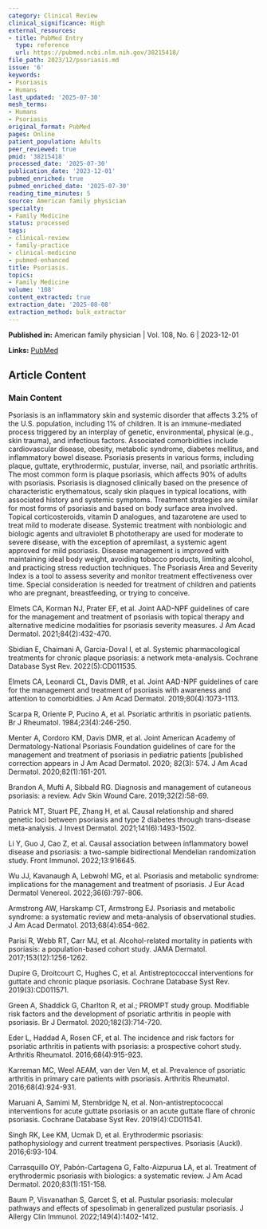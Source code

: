 ```yaml
---
category: Clinical Review
clinical_significance: High
external_resources:
- title: PubMed Entry
  type: reference
  url: https://pubmed.ncbi.nlm.nih.gov/38215418/
file_path: 2023/12/psoriasis.md
issue: '6'
keywords:
- Psoriasis
- Humans
last_updated: '2025-07-30'
mesh_terms:
- Humans
- Psoriasis
original_format: PubMed
pages: Online
patient_population: Adults
peer_reviewed: true
pmid: '38215418'
processed_date: '2025-07-30'
publication_date: '2023-12-01'
pubmed_enriched: true
pubmed_enriched_date: '2025-07-30'
reading_time_minutes: 5
source: American family physician
specialty:
- Family Medicine
status: processed
tags:
- clinical-review
- family-practice
- clinical-medicine
- pubmed-enhanced
title: Psoriasis.
topics:
- Family Medicine
volume: '108'
content_extracted: true
extraction_date: '2025-08-08'
extraction_method: bulk_extractor
---
```


**Published in:** American family physician | Vol. 108, No. 6 | 2023-12-01

**Links:** [PubMed](https://pubmed.ncbi.nlm.nih.gov/38215418/)


## Article Content


### Main Content


Psoriasis is an inflammatory skin and systemic disorder that affects 3.2% of the U.S. population, including 1% of children. It is an immune-mediated process triggered by an interplay of genetic, environmental, physical (e.g., skin trauma), and infectious factors. Associated comorbidities include cardiovascular disease, obesity, metabolic syndrome, diabetes mellitus, and inflammatory bowel disease. Psoriasis presents in various forms, including plaque, guttate, erythrodermic, pustular, inverse, nail, and psoriatic arthritis. The most common form is plaque psoriasis, which affects 90% of adults with psoriasis. Psoriasis is diagnosed clinically based on the presence of characteristic erythematous, scaly skin plaques in typical locations, with associated history and systemic symptoms. Treatment strategies are similar for most forms of psoriasis and based on body surface area involved. Topical corticosteroids, vitamin D analogues, and tazarotene are used to treat mild to moderate disease. Systemic treatment with nonbiologic and biologic agents and ultraviolet B phototherapy are used for moderate to severe disease, with the exception of apremilast, a systemic agent approved for mild psoriasis. Disease management is improved with maintaining ideal body weight, avoiding tobacco products, limiting alcohol, and practicing stress reduction techniques. The Psoriasis Area and Severity Index is a tool to assess severity and monitor treatment effectiveness over time. Special consideration is needed for treatment of children and patients who are pregnant, breastfeeding, or trying to conceive.

Elmets CA, Korman NJ, Prater EF, et al. Joint AAD-NPF guidelines of care for the management and treatment of psoriasis with topical therapy and alternative medicine modalities for psoriasis severity measures. J Am Acad Dermatol. 2021;84(2):432-470.

Sbidian E, Chaimani A, Garcia-Doval I, et al. Systemic pharmacological treatments for chronic plaque psoriasis: a network meta-analysis. Cochrane Database Syst Rev. 2022(5):CD011535.

Elmets CA, Leonardi CL, Davis DMR, et al. Joint AAD-NPF guidelines of care for the management and treatment of psoriasis with awareness and attention to comorbidities. J Am Acad Dermatol. 2019;80(4):1073-1113.

Scarpa R, Oriente P, Pucino A, et al. Psoriatic arthritis in psoriatic patients. Br J Rheumatol. 1984;23(4):246-250.

Menter A, Cordoro KM, Davis DMR, et al. Joint American Academy of Dermatology-National Psoriasis Foundation guidelines of care for the management and treatment of psoriasis in pediatric patients [published correction appears in J Am Acad Dermatol. 2020; 82(3): 574. J Am Acad Dermatol. 2020;82(1):161-201.

Brandon A, Mufti A, Sibbald RG. Diagnosis and management of cutaneous psoriasis: a review. Adv Skin Wound Care. 2019;32(2):58-69.

Patrick MT, Stuart PE, Zhang H, et al. Causal relationship and shared genetic loci between psoriasis and type 2 diabetes through trans-disease meta-analysis. J Invest Dermatol. 2021;141(6):1493-1502.

Li Y, Guo J, Cao Z, et al. Causal association between inflammatory bowel disease and psoriasis: a two-sample bidirectional Mendelian randomization study. Front Immunol. 2022;13:916645.

Wu JJ, Kavanaugh A, Lebwohl MG, et al. Psoriasis and metabolic syndrome: implications for the management and treatment of psoriasis. J Eur Acad Dermatol Venereol. 2022;36(6):797-806.

Armstrong AW, Harskamp CT, Armstrong EJ. Psoriasis and metabolic syndrome: a systematic review and meta-analysis of observational studies. J Am Acad Dermatol. 2013;68(4):654-662.

Parisi R, Webb RT, Carr MJ, et al. Alcohol-related mortality in patients with psoriasis: a population-based cohort study. JAMA Dermatol. 2017;153(12):1256-1262.

Dupire G, Droitcourt C, Hughes C, et al. Antistreptococcal interventions for guttate and chronic plaque psoriasis. Cochrane Database Syst Rev. 2019(3):CD011571.

Green A, Shaddick G, Charlton R, et al.; PROMPT study group. Modifiable risk factors and the development of psoriatic arthritis in people with psoriasis. Br J Dermatol. 2020;182(3):714-720.

Eder L, Haddad A, Rosen CF, et al. The incidence and risk factors for psoriatic arthritis in patients with psoriasis: a prospective cohort study. Arthritis Rheumatol. 2016;68(4):915-923.

Karreman MC, Weel AEAM, van der Ven M, et al. Prevalence of psoriatic arthritis in primary care patients with psoriasis. Arthritis Rheumatol. 2016;68(4):924-931.

Maruani A, Samimi M, Stembridge N, et al. Non-antistreptococcal interventions for acute guttate psoriasis or an acute guttate flare of chronic psoriasis. Cochrane Database Syst Rev. 2019(4):CD011541.

Singh RK, Lee KM, Ucmak D, et al. Erythrodermic psoriasis: pathophysiology and current treatment perspectives. Psoriasis (Auckl). 2016;6:93-104.

Carrasquillo OY, Pabón-Cartagena G, Falto-Aizpurua LA, et al. Treatment of erythrodermic psoriasis with biologics: a systematic review. J Am Acad Dermatol. 2020;83(1):151-158.

Baum P, Visvanathan S, Garcet S, et al. Pustular psoriasis: molecular pathways and effects of spesolimab in generalized pustular psoriasis. J Allergy Clin Immunol. 2022;149(4):1402-1412.